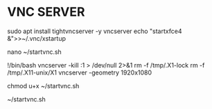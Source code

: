 # VNC SERVER

sudo apt install tightvncserver -y
vncserver
echo "startxfce4 &">>~/.vnc/xstartup

nano ~/startvnc.sh

!/bin/bash
vncserver -kill :1 > /dev/null 2>&1
rm -f /tmp/.X1-lock
rm -f /tmp/.X11-unix/X1
vncserver -geometry 1920x1080

chmod u+x ~/startvnc.sh

~/startvnc.sh
